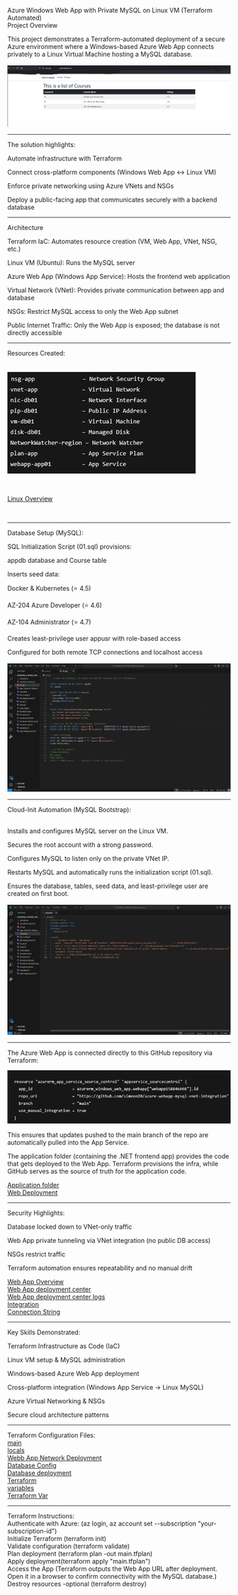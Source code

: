 Azure Windows Web App with Private MySQL on Linux VM (Terraform Automated)
<br>
Project Overview

This project demonstrates a Terraform-automated deployment of a secure Azure environment where a Windows-based Azure Web App connects privately to a Linux Virtual Machine hosting a MySQL database.
<br>
<br>
![web app domain](Learning_App_Web_App.png)

---

The solution highlights:

Automate infrastructure with Terraform

Connect cross-platform components (Windows Web App ↔ Linux VM)

Enforce private networking using Azure VNets and NSGs

Deploy a public-facing app that communicates securely with a backend database

---

Architecture

Terraform IaC: Automates resource creation (VM, Web App, VNet, NSG, etc.)

Linux VM (Ubuntu): Runs the MySQL server

Azure Web App (Windows App Service): Hosts the frontend web application

Virtual Network (VNet): Provides private communication between app and database

NSGs: Restrict MySQL access to only the Web App subnet 

Public Internet Traffic: Only the Web App is exposed; the database is not directly accessible

---

Resources Created:<br>
<br>
<br>
![All Resources](All_Resources.png)<br>

<br>

[Linux Overview](Linux_VM_Overview.png)

<br>


---

Database Setup (MySQL):

SQL Initialization Script (01.sql) provisions:

appdb database and Course table

Inserts seed data:

Docker & Kubernetes (⭐ 4.5)

AZ-204 Azure Developer (⭐ 4.6)

AZ-104 Administrator (⭐ 4.7)

Creates least-privilege user appusr with role-based access

Configured for both remote TCP connections and localhost access
<br>
<br>
![MySql](01_SQL.png)

---

Cloud-Init Automation (MySQL Bootstrap):
<br>
<br>

Installs and configures MySQL server on the Linux VM.

Secures the root account with a strong password.

Configures MySQL to listen only on the private VNet IP.

Restarts MySQL and automatically runs the initialization script (01.sql).

Ensures the database, tables, seed data, and least-privilege user are created on first boot.
<br>
<br>
![Cloud-Init Automation](cloudinit.png)

---

The Azure Web App is connected directly to this GitHub repository via Terraform:
<br>

![Github](Github_azure_webapp_mysql_vnet_integration.png)

This ensures that updates pushed to the main branch of the repo are automatically pulled into the App Service.

The application folder (containing the .NET frontend app) provides the code that gets deployed to the Web App. Terraform provisions the infra, while GitHub serves as the source of truth for the application code.
<br>

[Application folder](learningapp)
<br>
[Web Deployment](web_deployment_tf.png)

---

Security Highlights:

Database locked down to VNet-only traffic

Web App private tunneling via VNet integration (no public DB access)

NSGs restrict traffic 

Terraform automation ensures repeatability and no manual drift
<br>

[Web App Overview ](Webapp_Resource_Overview.png)<br>
[Web App deployment center](webapp_Deployment_center.png)<br>
[Web App deployment center logs](webapp_Deployment_Center_logs.png)<br>
[Integration](Webapp_Resource_Networking_Virtual_Network_Integration.png)<br>
[Connection String](Webapp_Resource_Environment_Variables.png)<br>

---

Key Skills Demonstrated:

Terraform Infrastructure as Code (IaC)

Linux VM setup & MySQL administration

Windows-based Azure Web App deployment

Cross-platform integration (Windows App Service → Linux MySQL)

Azure Virtual Networking & NSGs

Secure cloud architecture patterns

---
Terraform Configuration Files:
<br>
[main](main_tf.png)<br>
[locals](locals_tf.png)<br>
[Webb App Network Deployment](APP_Network_Deployment_tf.png)<br>
[Database Config](db_Config_tf.png)<br>
[Database deployment](db_deployment_tf.png)<br>
[Terraform](Terraform_tf.png)<br>
[variables](variables_tf.png)<br>
[Terraform Var](Terraform_tf_vars.png)<br>


---

Terraform Instructions:
<br>
Authenticate with Azure: (az login, az account set --subscription "your-subscription-id")
<br>
Initialize Terraform (terraform init)
<br>
Validate configuration (terraform validate)
<br>
Plan deployment (terraform plan -out main.tfplan)
<br>
Apply deployment(terraform apply "main.tfplan")
<br>
Access the App (Terraform outputs the Web App URL after deployment. Open it in a browser to confirm connectivity with the MySQL database.)
<br>
Destroy resources -optional (terraform destroy)
